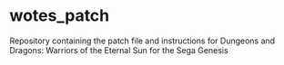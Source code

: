 # wotes_patch
Repository containing the patch file and instructions for Dungeons and Dragons: Warriors of the Eternal Sun for the Sega Genesis
